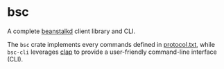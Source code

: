 # bsc

A complete [beanstalkd](https://beanstalkd.github.io/) client library and CLI.

The `bsc` crate implements every commands defined in [protocol.txt](https://raw.githubusercontent.com/beanstalkd/beanstalkd/master/doc/protocol.txt), while `bsc-cli` leverages [clap](https://docs.rs/clap/latest/clap/) to provide a user-friendly command-line interface (CLI).

